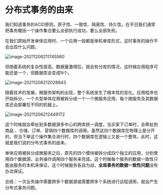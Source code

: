 # 分布式事务的由来

我们知道事务的ACID原则，原子性、一致性、隔离性、持久性。在平日我们通常把事务概括一个操作集合要么全部执行成功，要么全部失败。

在我们原始开发单体应用时，一个应用一般都是单机单库形式，这时事务的操作不会出现什么问题。

![image-20211206211745560](https://typora-1259727047.cos.ap-nanjing.myqcloud.com/img/2021/image-20211206211745560.png)

但随着系统的复杂性提高，数据量激增后，就会有分库的情况，这时候应用程序可能还是一个，但数据库会变成N个。

![image-20211206212028843](https://typora-1259727047.cos.ap-nanjing.myqcloud.com/img/2021/image-20211206212028843.png)

随着技术的发展，微服务架构的出现，整个系统发生了根本性的变化。应用程序也开始拆分，一个大型单体应用被拆分成一个一个微服务应用，每个微服务及其数据库还会部署在不同的机器上。

![image-20211206212449172](https://typora-1259727047.cos.ap-nanjing.myqcloud.com/img/2021/image-20211206212449172.png)

这个时候就会牵扯到多数据源多中心的跨库统一调度，当买家下订单时，会牵扯到商品 、仓储、订单、营销四个数据库的调用。虽然这四个数据库在物理上是分开的，但当下单这个操作集合进行时，四个数据库在逻辑上又是一个整体。此时，这就是我们说的分布式事务的由来。

单体应用被拆分成微服务之后，原先的四个模块被拆分成四个独立的应用，分别使用四个数据源，业务操作调用四个服务来完成。这个时候每个服务的数据一致性只能由服务的本机来保证，这个时候服务各自为战，**全局事务的数据一致性问题**没有办法保证。

总结：一次业务操作需要跨多个数据源或需要跨多个系统进行远程调用，就会产生分布式事务问题。